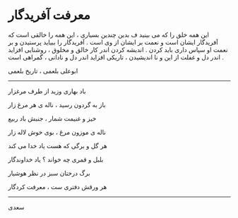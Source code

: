 # معرفت آفریدگار
این همه خلق را که می بینید ف بدین چندین بسیاری ، این همه را خالقی است که آفریدگار ایشان است و نعمت بر ایشان از وی است . آفریدگار را ببیاید پرستیدن و بر نعمت او سپاس داری باید کردن . 
اندیشه کردن اندر کار خالق و مخلوق ، روشنایی افزاید اندر دل و غفلت از این و نا اندیشیدن ، تاریکی افزاید اندر دل و نادانی ، گمراهی است .

ابوعلی بلعمی ، تاریخ بلعمی

---
باد بهاری وزید از طرف مرغزار

باز به گردون رسید ، ناله ی هر مرغ زار

خیز و غنیمت شمار ، جنبش باد ربیع

ناله ی موزون مرغ ، بوی خوش لاله زار

هر گل و برگی که هست یاد خدا می کند

بلبل و قمری چه خواند ؟ یاد خداوندگار

برگ درختان سبز در نظر هوشیار

هر ورقش دفتری ست ، معرفت کردگار

---

سعدی
